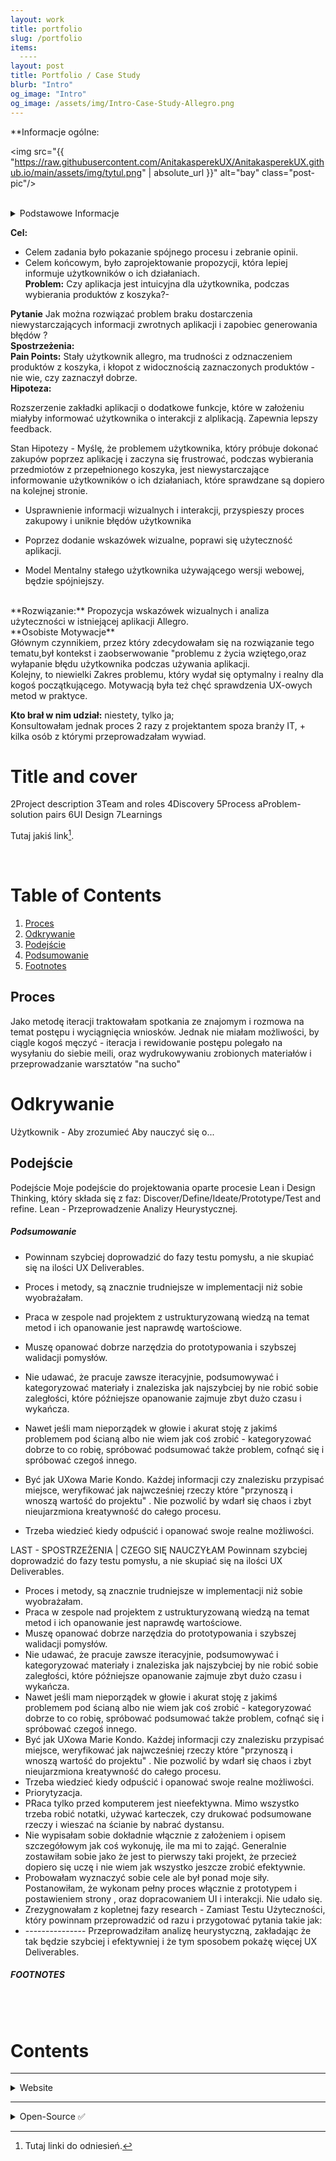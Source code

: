 ```yaml
---
layout: work
title: portfolio
slug: /portfolio
items:
  ----
layout: post
title: Portfolio / Case Study
blurb: "Intro"
og_image: "Intro"
og_image: /assets/img/Intro-Case-Study-Allegro.png
---
```

**Informacje ogólne:

<img src="{{ "https://raw.githubusercontent.com/AnitakasperekUX/AnitakasperekUX.github.io/main/assets/img/tytul.png" | absolute_url }}" alt="bay" class="post-pic"/>
<br />
<br />

 <details>
<summary>Podstawowe Informacje</summary>
<br>
**Co to jest:** Ćwiczenie Projektowe <br>
**Czas:** Marzec - Kwiecień 2021<br>
**Narzędzia:** Papier i dużo kartek, Drukarka, Typora, Figma;<br>
**Proces:** Design Thinking, Lean Design;<br>
</details>

**Cel:** 
- Celem zadania było pokazanie spójnego procesu i zebranie opinii.
- Celem końcowym, było zaprojektowanie propozycji, która lepiej informuje użytkowników o ich działaniach.<br>
**Problem:** Czy aplikacja jest intuicyjna dla użytkownika, podczas wybierania produktów z koszyka?- <br>

**Pytanie** Jak można rozwiązać problem braku dostarczenia niewystarczających informacji zwrotnych aplikacji i zapobiec generowania błędów ? 
<br>
**Spostrzeżenia:**<br>
**Pain Points:** Stały użytkownik allegro, ma trudności z odznaczeniem produktów z koszyka, i kłopot z widocznością zaznaczonych produktów -  nie wie, czy zaznaczył dobrze.<br>
**Hipoteza:**   

Rozszerzenie zakładki aplikacji o dodatkowe funkcje, które w założeniu miałyby informować użytkownika o interakcji z alplikacją. Zapewnia lepszy feedback. <br>

Stan Hipotezy - Myślę, że problemem użytkownika, który próbuje dokonać zakupów poprzez aplikację i zaczyna się frustrować, podczas wybierania przedmiotów z przepełnionego koszyka, jest niewystarczające informowanie użytkowników o ich działaniach, które sprawdzane są dopiero na kolejnej stronie. 
<br>


- Usprawnienie informacji wizualnych i interakcji, przyspieszy proces zakupowy i uniknie błędów użytkownika

- Poprzez dodanie wskazówek wizualne, poprawi się użyteczność aplikacji.

- Model Mentalny stałego użytkownika używającego wersji webowej, będzie spójniejszy.<br>
 <br>
**Rozwiązanie:** Propozycja wskazówek wizualnych i analiza użyteczności w istniejącej aplikacji Allegro.
<br> 
**Osobiste Motywacje** 
<br>
Głównym czynnikiem, przez który zdecydowałam się na rozwiązanie tego tematu,był kontekst i zaobserwowanie "problemu z życia wziętego,oraz wyłapanie błędu użytkownika podczas używania aplikacji. 
<br>
Kolejny, to niewielki Zakres problemu, który wydał się optymalny i realny dla kogoś początkującego. Motywacją była też chęć sprawdzenia UX-owych metod w praktyce. 

**Kto brał w nim udział:** niestety, tylko ja;<br>
Konsultowałam jednak proces 2 razy z projektantem spoza branży IT, + kilka osób z którymi przeprowadzałam wywiad.
<br>


# Title and cover
2Project description
3Team and roles
4Discovery
5Process
aProblem-solution pairs
6UI Design
7Learnings

Tutaj jakiś link[^1].

<br />

# Table of Contents
1. [Proces](#proces)
2. [Odkrywanie](#odkrywanie)
3. [Podejście](#podejście)
4. [Podsumowanie](#podsumowanie)
5. [Footnotes](#footnotes)

## Proces
Jako metodę iteracji traktowałam spotkania ze znajomym i rozmowa na temat postępu i wyciągnięcia wniosków.
Jednak nie miałam możliwości, by ciągle kogoś męczyć - iteracja i rewidowanie postępu polegało na wysyłaniu do siebie meili, oraz wydrukowywaniu zrobionych materiałów i przeprowadzanie warsztatów "na sucho" 

# Odkrywanie
Użytkownik - Aby zrozumieć
Aby nauczyć się o...


## Podejście
Podejście
Moje podejście do projektowania oparte procesie  Lean i Design Thinking,  który składa się z faz: Discover/Define/Ideate/Prototype/Test and refine.
Lean - Przeprowadzenie Analizy Heurystycznej. 
##### Podsumowanie

-  Powinnam szybciej doprowadzić do fazy testu pomysłu, a nie skupiać się na ilości UX Deliverables. 

- Proces i metody, są znacznie trudniejsze w implementacji niż sobie wyobrażałam. 

- Praca w zespole nad projektem z ustrukturyzowaną wiedzą na temat metod i ich opanowanie jest naprawdę wartościowe. 

- Muszę opanować dobrze narzędzia do prototypowania i szybszej walidacji  pomysłów.

- Nie udawać, że pracuje zawsze iteracyjnie, podsumowywać i kategoryzować materiały i znaleziska jak najszybciej by nie robić sobie zaległości, które późniejsze opanowanie zajmuje zbyt dużo czasu i wykańcza. 

- Nawet jeśli mam nieporządek w głowie i akurat stoję z jakimś problemem pod ścianą albo nie wiem jak coś zrobić - kategoryzować dobrze to co robię, spróbować podsumować także problem, cofnąć się i spróbować czegoś innego.

- Być jak UXowa Marie Kondo. Każdej informacji czy znalezisku przypisać miejsce, weryfikować jak najwcześniej rzeczy które "przynoszą i wnoszą wartość do projektu" . Nie pozwolić by wdarł się chaos i zbyt nieujarzmiona kreatywność do całego procesu.

- Trzeba wiedzieć kiedy odpuścić i opanować swoje realne możliwości.

 

LAST - SPOSTRZEŻENIA | CZEGO SIĘ NAUCZYŁAM
  Powinnam szybciej doprowadzić do fazy testu pomysłu, a nie skupiać się na ilości UX Deliverables. 
- Proces i metody, są znacznie trudniejsze w implementacji niż sobie wyobrażałam. 
- Praca w zespole nad projektem z ustrukturyzowaną wiedzą na temat metod i ich opanowanie jest naprawdę wartościowe. 
- Muszę opanować dobrze narzędzia do prototypowania i szybszej walidacji  pomysłów.
- Nie udawać, że pracuje zawsze iteracyjnie, podsumowywać i kategoryzować materiały i znaleziska jak najszybciej by nie robić sobie zaległości, które późniejsze opanowanie zajmuje zbyt dużo czasu i wykańcza. 
- Nawet jeśli mam nieporządek w głowie i akurat stoję z jakimś problemem pod ścianą albo nie wiem jak coś zrobić - kategoryzować dobrze to co robię, spróbować podsumować także problem, cofnąć się i spróbować czegoś innego.
- Być jak UXowa Marie Kondo. Każdej informacji czy znalezisku przypisać miejsce, weryfikować jak najwcześniej rzeczy które "przynoszą i wnoszą wartość do projektu" . Nie pozwolić by wdarł się chaos i zbyt nieujarzmiona kreatywność do całego procesu.
- Trzeba wiedzieć kiedy odpuścić i opanować swoje realne możliwości.
- Priorytyzacja. 
- PRaca tylko przed komputerem jest nieefektywna. Mimo wszystko trzeba robić notatki, używać karteczek, czy drukować podsumowane rzeczy i wieszać na ścianie by nabrać dystansu.
- Nie wypisałam sobie dokładnie włącznie z założeniem i opisem szczegółowym jak coś wykonuję, ile ma mi to zająć. Generalnie zostawiłam sobie jako że jest to pierwszy taki projekt, że przecież dopiero się uczę i nie wiem jak wszystko jeszcze zrobić efektywnie. 
- Probowałam wyznaczyć sobie cele ale był ponad moje siły. Postanowiłam, że wykonam pełny proces włącznie z prototypem i postawieniem strony , oraz dopracowaniem UI i interakcji. Nie udało się.
- Zrezygnowałam z kopletnej fazy research - Zamiast Testu Użyteczności, który powinnam przeprowadzić od razu i przygotować pytania takie jak:
- --------------- Przeprowadziłam analizę heurystyczną, zakładając że tak będzie szybciej i efektywniej i że tym sposobem pokażę więcej UX Deliverables. 



##### FOOTNOTES

[^1]: Tutaj linki do odniesień.

<br />
<br />

# Contents

---

<details>
<summary>Website </summary>
<br>

# Website

## a

- Takie tam 

</details>

---

<details>
<summary>Open-Source ✅</summary>
<br>


# Open-source

## App

</details>
